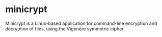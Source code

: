 # minicrypt
Minicrypt is a Linux-based application for command-line encryption and decryption of files, using the Vigenère symmetric cipher
